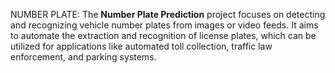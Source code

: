 NUMBER PLATE:
              The **Number Plate Prediction** project focuses on detecting and recognizing vehicle number plates from images or video feeds. It aims to automate the extraction and recognition of license plates, which can be utilized for applications like automated toll collection, traffic law enforcement, and parking systems.
